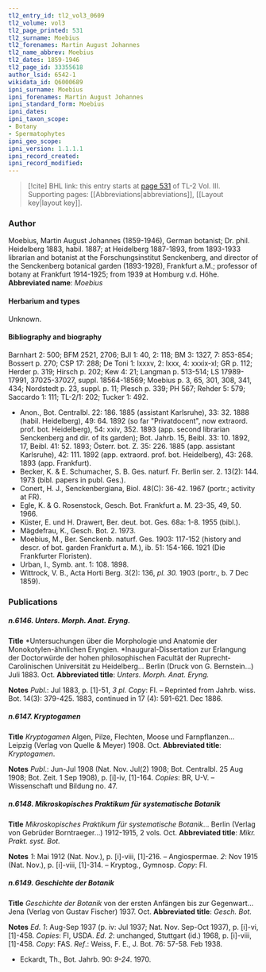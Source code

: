 ```yaml
---
tl2_entry_id: tl2_vol3_0609
tl2_volume: vol3
tl2_page_printed: 531
tl2_surname: Moebius
tl2_forenames: Martin August Johannes
tl2_name_abbrev: Moebius
tl2_dates: 1859-1946
tl2_page_id: 33355618
author_lsid: 6542-1
wikidata_id: Q6000689
ipni_surname: Moebius
ipni_forenames: Martin August Johannes
ipni_standard_form: Moebius
ipni_dates: 
ipni_taxon_scope: 
- Botany
- Spermatophytes
ipni_geo_scope: 
ipni_version: 1.1.1.1
ipni_record_created: 
ipni_record_modified:
---
```



> [!cite] BHL link: this entry starts at [page 531](https://www.biodiversitylibrary.org/page/33355618) of TL-2 Vol. III.
> Supporting pages: [[Abbreviations|abbreviations]], [[Layout key|layout key]].

### Author

Moebius, Martin August Johannes (1859-1946), German botanist; Dr. phil. Heidelberg 1883, habil. 1887; at Heidelberg 1887-1893, from 1893-1933 librarian and botanist at the Forschungsinstitut Senckenberg, and director of the Senckenberg botanical garden (1893-1928), Frankfurt a.M.; professor of botany at Frankfurt 1914-1925; from 1939 at Homburg v.d. Höhe. 
**Abbreviated name**: *Moebius*

#### Herbarium and types

Unknown.

#### Bibliography and biography

Barnhart 2: 500; BFM 2521, 2706; BJI 1: 40, 2: 118; BM 3: 1327, 7: 853-854; Bossert p. 270; CSP 17: 288; De Toni 1: lxxxv, 2: lxxx, 4: xxxix-xl; GR p. 112; Herder p. 319; Hirsch p. 202; Kew 4: 21; Langman p. 513-514; LS 17989-17991, 37025-37027, suppl. 18564-18569; Moebius p. 3, 65, 301, 308, 341, 434; Nordstedt p. 23, suppl. p. 11; Plesch p. 339; PH 567; Rehder 5: 579; Saccardo 1: 111; TL-2/1: 202; Tucker 1: 492.
- Anon., Bot. Centralbl. 22: 186. 1885 (assistant Karlsruhe), 33: 32. 1888 (habil. Heidelberg), 49: 64. 1892 (so far "Privatdocent", now extraord. prof. bot. Heidelberg), 54: xxiv, 352. 1893 (app. second librarian Senckenberg and dir. of its garden); Bot. Jahrb. 15, Beibl. 33: 10. 1892, 17, Beibl. 41: 52. 1893; Österr. bot. Z. 35: 226. 1885 (app. assistant Karlsruhe), 42: 111. 1892 (app. extraord. prof. bot. Heidelberg), 43: 268. 1893 (app. Frankfurt).
- Becker, K. & E. Schumacher, S. B. Ges. naturf. Fr. Berlin ser. 2. 13(2): 144. 1973 (bibl. papers in publ. Ges.).
- Conert, H. J., Senckenbergiana, Biol. 48(C): 36-42. 1967 (portr.; activity at FR).
- Egle, K. & G. Rosenstock, Gesch. Bot. Frankfurt a. M. 23-35, 49, 50. 1966.
- Küster, E. und H. Drawert, Ber. deut. bot. Ges. 68a: 1-8. 1955 (bibl.).
- Mägdefrau, K., Gesch. Bot. 2. 1973.
- Moebius, M., Ber. Senckenb. naturf. Ges. 1903: 117-152 (history and descr. of bot. garden Frankfurt a. M.), ib. 51: 154-166. 1921 (Die Frankfurter Floristen).
- Urban, I., Symb. ant. 1: 108. 1898.
- Wittrock, V. B., Acta Horti Berg. 3(2): 136, *pl. 30.* 1903 (portr., b. 7 Dec 1859).

### Publications

##### n.6146. Unters. Morph. Anat. Eryng.

**Title**
*Untersuchungen über die Morphologie und Anatomie der Monokotylen-ähnlichen Eryngien. *Inaugural-Dissertation zur Erlangung der Doctorwürde der hohen philosophischen Facultät der Ruprecht-Carolinischen Universität zu Heidelberg... Berlin (Druck von G. Bernstein...) Juli 1883. Oct.
**Abbreviated title**: *Unters. Morph. Anat. Eryng.*

**Notes**
*Publ*.: Jul 1883, p. \[1\]-51, *3 pl. Copy*: FI. – Reprinted from Jahrb. wiss. Bot. 14(3): 379-425. 1883, continued in 17 (4): 591-621. Dec 1886.

##### n.6147. Kryptogamen

**Title**
*Kryptogamen* Algen, Pilze, Flechten, Moose und Farnpflanzen... Leipzig (Verlag von Quelle & Meyer) 1908. Oct.
**Abbreviated title**: *Kryptogamen*.

**Notes**
*Publ*.: Jun-Jul 1908 (Nat. Nov. Jul(2) 1908; Bot. Centralbl. 25 Aug 1908; Bot. Zeit. 1 Sep 1908), p. \[i\]-iv, \[1\]-164. *Copies*: BR, U-V. – Wissenschaft und Bildung no. 47.

##### n.6148. Mikroskopisches Praktikum für systematische Botanik

**Title**
*Mikroskopisches Praktikum für systematische Botanik*... Berlin (Verlag von Gebrüder Borntraeger...) 1912-1915, 2 vols. Oct.
**Abbreviated title**: *Mikr. Prakt. syst. Bot.*

**Notes**
*1*: Mai 1912 (Nat. Nov.), p. \[i\]-viii, \[1\]-216. – Angiospermae.
*2*: Nov 1915 (Nat. Nov.), p. \[i\]-viii, \[1\]-314. – Kryptog., Gymnosp.
*Copy*: FI.

##### n.6149. Geschichte der Botanik

**Title**
*Geschichte der Botanik* von der ersten Anfängen bis zur Gegenwart... Jena (Verlag von Gustav Fischer) 1937. Oct.
**Abbreviated title**: *Gesch. Bot.*

**Notes**
*Ed. 1*: Aug-Sep 1937 (p. iv: Jul 1937; Nat. Nov. Sep-Oct 1937), p. \[i\]-vi, \[1\]-458. *Copies*: FI, USDA.
*Ed. 2*: unchanged, Stuttgart (id.) 1968, p. \[i\]-viii, \[1\]-458. *Copy*: FAS.
*Ref*.: Weiss, F. E., J. Bot. 76: 57-58. Feb 1938.
- Eckardt, Th., Bot. Jahrb. 90: *9-24*. 1970.

